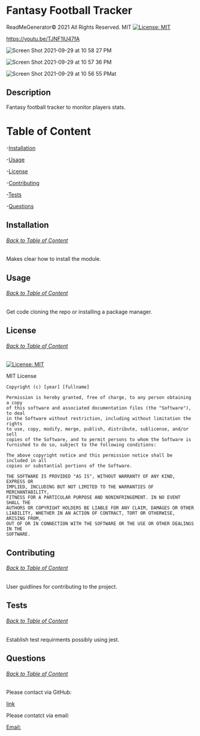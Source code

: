 # Fantasy Football Tracker

  
ReadMeGenerator© 2021 All Rights Reserved. MIT    [![License: MIT](https://img.shields.io/badge/License-MIT-yellow.svg)](https://opensource.org/licenses/MIT)

https://youtu.be/TJNF1lU47fA

![Screen Shot 2021-09-29 at 10 58 27 PM](https://user-images.githubusercontent.com/85444308/135385077-87dd2462-826f-4185-8154-efdb84c32ee9.png)

![Screen Shot 2021-09-29 at 10 57 36 PM](https://user-images.githubusercontent.com/85444308/135385624-7b21a5d5-df58-419e-a8f3-6dc142330f6a.png)

![Screen Shot 2021-09-29 at 10 56 55 PM](https://user-images.githubusercontent.com/85444308/135385680-44a00f6a-6d76-4e54-8604-034ed4c8f562.png)at
  
## Description
  
Fantasy football tracker to monitor players stats.  
  
# Table of Content
  
-[Installation](#installation)
  
-[Usage](#usage)
  
-[License](#license)
  
-[Contributing](#contributing)
  
-[Tests](#tests)
  
-[Questions](#questions)
  
## Installation
  
###### [Back to Table of Content](#table-of-content)
  
Makes clear how to install the module. 
  
## Usage
  
###### [Back to Table of Content](#table-of-content) 
  
Get code cloning the repo or installing a package manager.
  
## License
  
###### [Back to Table of Content](#table-of-content)
  
[![License: MIT](https://img.shields.io/badge/License-MIT-yellow.svg)](https://opensource.org/licenses/MIT)
  
MIT License

    Copyright (c) [year] [fullname]
    
    Permission is hereby granted, free of charge, to any person obtaining a copy
    of this software and associated documentation files (the "Software"), to deal
    in the Software without restriction, including without limitation the rights
    to use, copy, modify, merge, publish, distribute, sublicense, and/or sell
    copies of the Software, and to permit persons to whom the Software is
    furnished to do so, subject to the following conditions:
    
    The above copyright notice and this permission notice shall be included in all
    copies or substantial portions of the Software.
    
    THE SOFTWARE IS PROVIDED "AS IS", WITHOUT WARRANTY OF ANY KIND, EXPRESS OR
    IMPLIED, INCLUDING BUT NOT LIMITED TO THE WARRANTIES OF MERCHANTABILITY,
    FITNESS FOR A PARTICULAR PURPOSE AND NONINFRINGEMENT. IN NO EVENT SHALL THE
    AUTHORS OR COPYRIGHT HOLDERS BE LIABLE FOR ANY CLAIM, DAMAGES OR OTHER
    LIABILITY, WHETHER IN AN ACTION OF CONTRACT, TORT OR OTHERWISE, ARISING FROM,
    OUT OF OR IN CONNECTION WITH THE SOFTWARE OR THE USE OR OTHER DEALINGS IN THE
    SOFTWARE.
    
  
## Contributing
  
###### [Back to Table of Content](#table-of-content)
  
User guidlines for contributing to the project.
  
## Tests
  
###### [Back to Table of Content](#table-of-Content)
  
Establish test requirments possibly using jest.  
  
## Questions
  
###### [Back to Table of Content](#table-of-content)
  

  
Please contact via GitHub:
  
[link](https://github.com/abrown0926)
  
Please contatct via email:  
  
[Email:](mailto:abrown0926@yahoo.com)  
